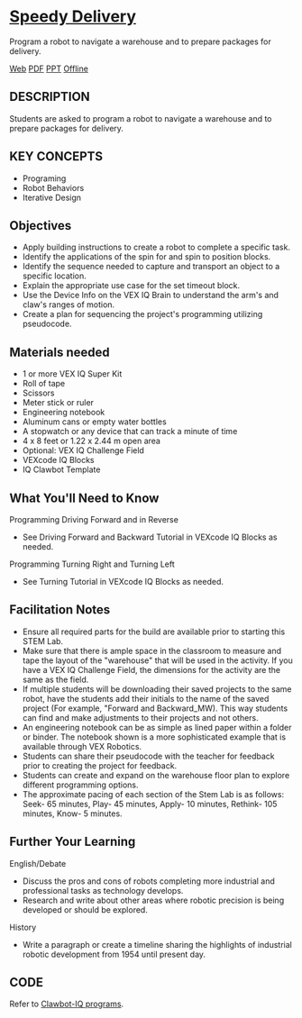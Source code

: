 # [Speedy Delivery](https://education.vex.com/parent-wrapper.php?id=speedy-delivery-iq)

Program a robot to navigate a warehouse and to prepare packages for delivery.

[Web](https://education.vex.com/parent-wrapper.php?id=speedy-delivery-iq)
[PDF](https://education.vex.com/xyleme_content/speedy-delivery-iq/pdf/speedy-delivery-iq.pdf)
[PPT](https://education.vex.com/xyleme_content/speedy-delivery-iq/pptx/speedy-delivery-iq.pptx)
[Offline](https://education.vex.com/xyleme_content/offline/iq/speedy-delivery-iq.zip)


## DESCRIPTION
Students are asked to program a robot to navigate a warehouse and to prepare packages for delivery.


## KEY CONCEPTS

- Programing
- Robot Behaviors
- Iterative Design


## Objectives

- Apply building instructions to create a robot to complete a specific task.
- Identify the applications of the spin for and spin to position blocks.
- Identify the sequence needed to capture and transport an object to a specific location.
- Explain the appropriate use case for the set timeout block.
- Use the Device Info on the VEX IQ Brain to understand the arm's and claw's ranges of motion.
- Create a plan for sequencing the project's programming utilizing pseudocode.


## Materials needed

- 1 or more VEX IQ Super Kit
- Roll of tape
- Scissors
- Meter stick or ruler
- Engineering notebook
- Aluminum cans or empty water bottles
- A stopwatch or any device that can track a minute of time
- 4 x 8 feet or 1.22 x 2.44 m open area
- Optional: VEX IQ Challenge Field
- VEXcode IQ Blocks
- IQ Clawbot Template


## What You'll Need to Know

Programming Driving Forward and in Reverse
- See Driving Forward and Backward Tutorial in VEXcode IQ Blocks as needed.

Programming Turning Right and Turning Left
- See Turning Tutorial in VEXcode IQ Blocks as needed.


## Facilitation Notes

- Ensure all required parts for the build are available prior to starting this STEM Lab.
- Make sure that there is ample space in the classroom to measure and tape the layout of the "warehouse" that will be used in the activity. If you have a VEX IQ Challenge Field, the dimensions for the activity are the same as the field.
- If multiple students will be downloading their saved projects to the same robot, have the students add their initials to the name of the saved project (For example, "Forward and Backward_MW). This way students can find and make adjustments to their projects and not others.
- An engineering notebook can be as simple as lined paper within a folder or binder. The notebook shown is a more sophisticated example that is available through VEX Robotics.
- Students can share their pseudocode with the teacher for feedback prior to creating the project for feedback.
- Students can create and expand on the warehouse floor plan to explore different programming options.
- The approximate pacing of each section of the Stem Lab is as follows: Seek- 65 minutes, Play- 45 minutes, Apply- 10 minutes, Rethink- 105 minutes, Know- 5 minutes.


## Further Your Learning

English/Debate
- Discuss the pros and cons of robots completing more industrial and professional tasks as technology develops.
- Research and write about other areas where robotic precision is being developed or should be explored.

History
- Write a paragraph or create a timeline sharing the highlights of industrial robotic development from 1954 until present day.


## CODE

Refer to [Clawbot-IQ programs](../../Builds/Super-Kit-Builds/Clawbot-IQ).
